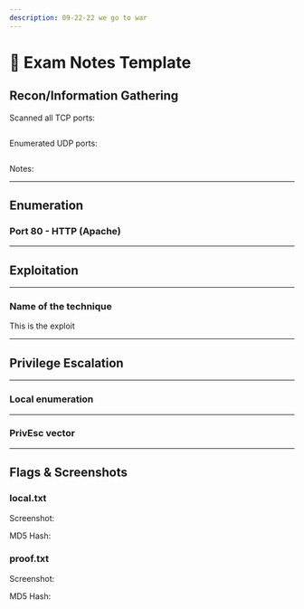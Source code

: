 ```yaml
---
description: 09-22-22 we go to war
---
```


# 📑 Exam Notes Template

## Recon/Information Gathering

Scanned all TCP ports:

```
```

Enumerated UDP ports:

```
```

Notes:

***

## Enumeration

### Port 80 - HTTP (Apache)

***

## Exploitation

***

### Name of the technique

This is the exploit

***

## Privilege Escalation

***

### Local enumeration

***

### PrivEsc vector

***

## Flags & Screenshots

### local.txt

Screenshot:

MD5 Hash:

### proof.txt

Screenshot:

MD5 Hash:
